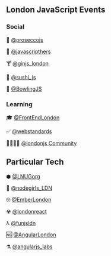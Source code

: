 ## London JavaScript Events

### Social

🍾 [@proseccojs](https://twitter.com/proseccojs) 

💁 [@javascripthers](https://twitter.com/javascripthers) 

🍸 [@ginjs_london](https://twitter.com/ginjs_london) 

🍣 [@sushi_js](https://twitter.com/sushi_js) 

🎳 [@BowlingJS](https://twitter.com/BowlingJS) 

### Learning

🎓 [@FrontEndLondon](https://twitter.com/FrontEndLondon)

✅ [@webstandards](https://twitter.com/webstandards) 

👨‍👩‍👧‍👦  [@londonjs Community](https://twitter.com/london_js)

## Particular Tech 

⬢ [@LNUGorg](https://twitter.com/LNUGorg)

🙋 [@nodegirls_LDN ](https://twitter.com/nodegirls_LDN )

🤓 [@EmberLondon](https://twitter.com/EmberLondon)

☢ [@londonreact](https://twitter.com/londonreact)

λ [@funjsldn](https://twitter.com/funjsldn)

🆖 [@AngularLondon](https://twitter.com/AngularLondon)

⚗ [@angularjs_labs](https://twitter.com/angularjs_labs)

